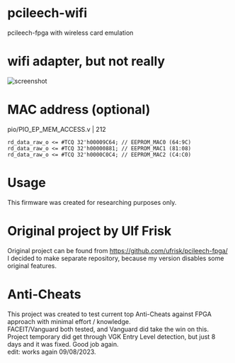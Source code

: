 # pcileech-wifi
pcileech-fpga with wireless card emulation

# wifi adapter, but not really
![screenshot](https://i.imgur.com/Ri9IEXb.png)

# MAC address (optional)
pio/PIO_EP_MEM_ACCESS.v | 212
```
rd_data_raw_o <= #TCQ 32'h00009C64; // EEPROM_MAC0 (64:9C)
rd_data_raw_o <= #TCQ 32'h00000881; // EEPROM_MAC1 (81:08)
rd_data_raw_o <= #TCQ 32'h0000C0C4; // EEPROM_MAC2 (C4:C0)
```

# Usage
This firmware was created for researching purposes only.  

# Original project by Ulf Frisk
Original project can be found from https://github.com/ufrisk/pcileech-fpga/  
I decided to make separate repository, because my version disables some original features.

# Anti-Cheats
This project was created to test current top Anti-Cheats against FPGA approach with minimal effort / knowledge.  
FACEIT/Vanguard both tested, and Vanguard did take the win on this. Project temporary did get through VGK Entry Level detection, 
but just 8 days and it was fixed. Good job again.  
edit: works again 09/08/2023.  
